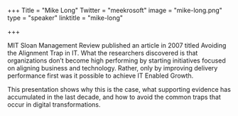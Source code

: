 +++
Title = "Mike Long"
Twitter = "meekrosoft"
image = "mike-long.png"
type = "speaker"
linktitle = "mike-long"

+++

MIT Sloan Management Review published an article in 2007 titled Avoiding the Alignment Trap in IT. What the researchers discovered is that organizations don’t become high performing by starting initiatives focused on aligning business and technology. Rather, only by improving delivery performance first was it possible to achieve IT Enabled Growth.

This presentation shows why this is the case, what supporting evidence has accumulated in the last decade, and how to avoid the common traps that occur in digital transformations.
